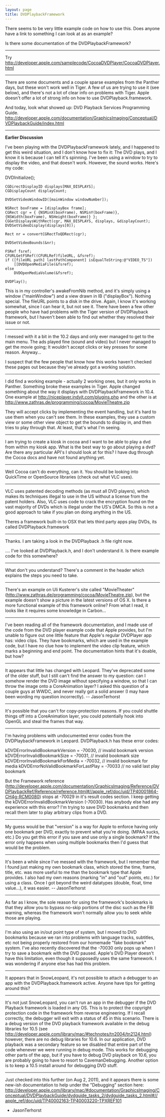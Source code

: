 ```yaml
---
layout: page
title: DVDPlaybackFramework
---
```


There seems to be very little example code on how to use this. Does anyone have a link to something I can look at as an example?

Is there some documentation of the DVDPlaybackFramework?

----

Try http://developer.apple.com/samplecode/CocoaDVDPlayer/CocoaDVDPlayer.html

----

There are some documents and a couple sparse examples from the Panther days, but these won't work well in Tiger. A few of us are trying to use it (see below), and there's not a lot of clear info on problems with Tiger. Apple doesn't offer a lot of strong info on how to use DVDPlayback.framework.

And today, look what showed up: DVD Playback Services Programming Guide. http://developer.apple.com/documentation/GraphicsImaging/Conceptual/DVDPlaybackGuide/index.html

----

**Earlier Discussion**

I've been playing with the DVDPlaybackFramework lately, and I happened to get this weird situation, and I don't know how to fix it:
The DVD plays, and I know it is because I can tell it's spinning. I've been using a window to try to display the video, and that doesn't work. However, the sound works. Here's my code:

    

DVDInitialize();
	
	CGDirectDisplayID displays[MAX_DISPLAYS];
	CGDisplayCount displayCount;
	
	DVDSetVideoWindowID([mainWindow windowNumber]);
	
	NSRect boxFrame = [displayBox frame];
	CGRect cgr = { {NSMinX(boxFrame), NSMinY(boxFrame)}, {NSWidth(boxFrame), NSHeight(boxFrame)} };
	CGGetDisplaysWithRect(cgr, MAX_DISPLAYS, displays, &displayCount);
	DVDSetVideoDisplay(displays[0]);
	
	Rect nr = convertCGRectToQDRect(cgr);
	
	DVDSetVideoBounds(&nr);
	
	FSRef fsref;
	CFURLGetFSRef((CFURLRef)fileURL, &fsref);
	if ([fileURL path] lastPathComponent] isEqualToString:@"VIDEO_TS"])
		[[DVDOpenMediaFile(&fsref);
	else
		DVDOpenMediaVolume(&fsref);
	
	DVDPlay();



This is in my controller's awakeFromNib method, and it's simply using a window ("mainWindow") and a view drawn in IB ("displayBox"). Nothing special. The fileURL points to a disk in the drive. Again, I know it's working somewhat, since I can hear it, but not see it.
There have been a few other people who have had problems with the Tiger version of DVDPlayback framework, but I haven't been able to find out whether they resolved their issue or not.

----

I messed with it a bit in the 10.2 days and only ever managed to get to the main menu. The ads played fine (sound and video) but I never managed to get the movie going; It wouldn't accept clicks or key presses for some reason. Anyway...

I suspect that the few people that know how this works haven't checked these pages out because they've already got a working solution.

----

I did find a working example - actually 2 working ones, but it only works in Panther. Something broke these examples in Tiger. Apple changed something about the way it displays with DVDPlaybackFramework in 10.4. One example at http://niceplayer.indyjt.com/plugins.php and the other is at http://www.zathras.de/programming/cocoa/MovieTheatre.zip

They will accept clicks by implementing the event handling, but it's hard to use them when you can't see them.
In these examples, they use a custom view or some other view object to get the bounds to display in, and then tries to play through that. At least, that's what I'm seeing.

----

I am trying to create a kiosk in cocoa and I want to be able to play a dvd from within my kiosk app.  What is the best way to go about playing a dvd?  Are there any particular API's I should look at for this?   I have dug through the Cocoa docs and have not found anything yet.

----

Well Cocoa can't do everything, can it. You should be looking into QuickTime or OpenSource libraries (check out what VLC uses).

----

VLC uses patented decoding methods (as must all DVD players), which makes its techniques illegal to use in the US without a license from the patent holders. Also, VLC uses code to crack the encryption found on the vast majority of DVDs which is illegal under the US's DMCA. So this is not a good approach to take if you plan on doing anything in the US.

Theres a framework built-in to OSX that lets third party apps play DVDs, its called DVDPlayback.framework

----

Thanks.  I am taking a look in the DVDPlayback .h file right now.

.... I've looked at DVDPlayback.h, and I don't understand it. Is there example code for this somewhere?

----

What don't you understand? There's a comment in the header which explains the steps you need to take.

----

There's an example on Uli Kusterer's site called "MovieTheater" (http://www.zathras.de/programming/cocoa/MovieTheatre.zip), but the example doesn't show a picture in the latest versions of OS X. Is there a more functional example of this framework online? From what I read, it looks like it requires some knowledge in Carbon...

----

I've been reading all of the framework documentation, and I made use of the code from the DVD player example code that Apple provides, but I'm unable to figure out one little feature that Apple's regular DVDPlayer app has: video clips. They have bookmarks, which are used in the example code, but I have no clue how to implement the video clip feature, which marks a beginning and end point. The documentation hints that it's doable, but how?

----

It appears that little has changed with Leopard. They've deprecated some of the older stuff, but I still can't find the answer to my question: can I somehow render the DVD image without specifying a window, so that I can throw the image onto a CoreAnimation layer? I asked this question of a couple guys at WWDC, and never really got a solid answer (I may have been wording my question incorrectly). -- JasonTerhorst

----

It's possible that you can't for copy-protection reasons.  If you could shuttle things off into a CoreAnimation layer, you could potentially hook into OpenGL and steal the frames that way.

----

I'm having problems with undocumented error codes from the DVDPlaybackFramework in Leopard. DVDPlayback.h has these error codes:
    
kDVDErrorInvalidBookmarkVersion		= -70030,	//	invalid bookmark version
kDVDErrorInvalidBookmarkSize		= -70031,	//	invalid bookmark size
kDVDErrorInvalidBookmarkForMedia	= -70032,	//	invalid bookmark for media
kDVDErrorNoValidBookmarkForLastPlay	= -70033	//	no valid last play bookmark


But the Framework reference (http://developer.apple.com/documentation/GraphicsImaging/Reference/DVDPlaybackRef/Reference/reference.html#//apple_ref/doc/uid/TP40001864-CH4g-RCM0080) stops at -70029 in it's result codes section. I keep getting the kDVDErrorInvalidBookmarkVersion (-70030). Has anybody else had any experience with this error? I'm trying to save DVD bookmarks and then recall them later to play arbitrary clips from a DVD.

----
My guess would be that "version" is a way for Apple to enforce having only one bookmark per DVD, exactly to prevent what you're doing. (MPAA sucks, etc.) Do you get this error if you save and use only a single bookmark? If the error only happens when using multiple bookmarks then I'd guess that would be the problem.

----
It's been a while since I've messed with the framework, but I remember that I found just making my own bookmark class, which stored the time, frame, title, etc. was more useful to me than the bookmark type that Apple provides. I also had my own reasons (marking "in" and "out" points, etc.) for using a class. Once I got beyond the weird datatypes (double, float, time value...), it was easier. -- JasonTerhorst

----
As far as I know, the sole reason for using the framework's bookmarks is that they allow you to bypass no-skip portions of the disc such as the FBI warning, whereas the framework won't normally allow you to seek while those are playing.

----
I'm also using an in/out point type of system, but I moved to DVD bookmarks because we ran into problems with language tracks, subtitles, etc not being properly restored from our homemade "fake bookmark" system. I've also recently discovered that the -70030 only pops up when I try to save a bookmark with the DVD paused. Apple's DVD Player doesn't have this limitation, even though it supposedly uses the same framework. I was wondering if anyone else has had this problem.

----
It appears that in SnowLeopard, it's not possible to attach a debugger to an app with the DVDPlayback.framework active. Anyone have tips for getting around this?

----
It's not just SnowLeopard, you can't run an app in the debugger if the DVD Playback framework is loaded in any OS. This is to protect the copyright protection code in the framework from reverse engineering. If I recall correctly, the debugger will exit with a status of 45 in this scenario. There is a debug version of the DVD playback framework available in the debug libraries for 10.5 (see http://developer.apple.com/library/mac/#technotes/tn2004/tn2124.html) however, there are no debug libraries for 10.6. In our application, DVD playback was a secondary feature so we disabled that entire part of the code whenever we were running in debug mode. This works for debugging other parts of the app, but if you have to debug DVD playback on 10.6, you are probably going to have to resort to CavemanDebugging. Another option is to keep a 10.5 install around for debugging DVD stuff.

----

Just checked into this further (on Aug 2, 2011), and it appears there is some new-ish documentation to help under the "Debugging" section here: http://developer.apple.com/library/mac/#documentation/GraphicsImaging/Conceptual/DVDPlaybackGuide/dvdguide_tasks_2/dvdguide_tasks_2.html#//apple_ref/doc/uid/TP40002163-TP40003220-TPXREF101
- JasonTerhorst

